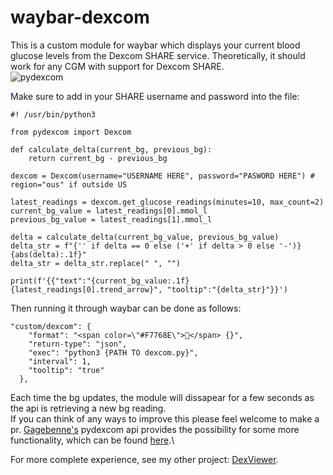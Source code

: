# waybar-dexcom

This is a custom module for waybar which displays your current blood glucose levels from the Dexcom SHARE service. Theoretically, it should work for any CGM with support for Dexcom SHARE.\
![pydexcom](https://github.com/Narmis-E/waybar-dexcom/assets/109248529/b521c098-3da1-48c5-9be0-d585ca504374)

Make sure to add in your SHARE username and password into the file:

```
#! /usr/bin/python3

from pydexcom import Dexcom

def calculate_delta(current_bg, previous_bg):
    return current_bg - previous_bg

dexcom = Dexcom(username="USERNAME HERE", password="PASWORD HERE") # region="ous" if outside US

latest_readings = dexcom.get_glucose_readings(minutes=10, max_count=2)
current_bg_value = latest_readings[0].mmol_l
previous_bg_value = latest_readings[1].mmol_l

delta = calculate_delta(current_bg_value, previous_bg_value)
delta_str = f"{'' if delta == 0 else ('+' if delta > 0 else '-')} {abs(delta):.1f}"
delta_str = delta_str.replace(" ", "")

print(f'{{"text":"{current_bg_value:.1f} {latest_readings[0].trend_arrow}", "tooltip":"{delta_str}"}}')

```

Then running it through waybar can be done as follows:

```
"custom/dexcom": {
    "format": "<span color=\"#F7768E\"></span> {}",
    "return-type": "json",
    "exec": "python3 {PATH TO dexcom.py}",
    "interval": 1,
    "tooltip": "true"
  },
```

Each time the bg updates, the module will dissapear for a few seconds as the api is retrieving a new bg reading.\
If you can think of any ways to improve this please feel welcome to make a pr. [Gagebenne's](https://github.com/gagebenne) pydexcom api provides the possibility for some more functionality, which can be found [here](https://gagebenne.github.io/pydexcom/pydexcom.html).\

For more complete experience, see my other project: [DexViewer](https://github.com/narmis-e/dexviewer).
 
